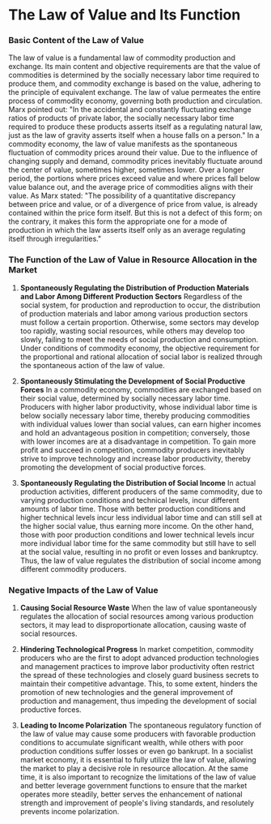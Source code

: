 
# The Law of Value and Its Function

### Basic Content of the Law of Value

The law of value is a fundamental law of commodity production and exchange. Its main content and objective requirements are that the value of commodities is determined by the socially necessary labor time required to produce them, and commodity exchange is based on the value, adhering to the principle of equivalent exchange. The law of value permeates the entire process of commodity economy, governing both production and circulation. Marx pointed out: "In the accidental and constantly fluctuating exchange ratios of products of private labor, the socially necessary labor time required to produce these products asserts itself as a regulating natural law, just as the law of gravity asserts itself when a house falls on a person." In a commodity economy, the law of value manifests as the spontaneous fluctuation of commodity prices around their value. Due to the influence of changing supply and demand, commodity prices inevitably fluctuate around the center of value, sometimes higher, sometimes lower. Over a longer period, the portions where prices exceed value and where prices fall below value balance out, and the average price of commodities aligns with their value. As Marx stated: "The possibility of a quantitative discrepancy between price and value, or of a divergence of price from value, is already contained within the price form itself. But this is not a defect of this form; on the contrary, it makes this form the appropriate one for a mode of production in which the law asserts itself only as an average regulating itself through irregularities."

### The Function of the Law of Value in Resource Allocation in the Market

1. **Spontaneously Regulating the Distribution of Production Materials and Labor Among Different Production Sectors**
   Regardless of the social system, for production and reproduction to occur, the distribution of production materials and labor among various production sectors must follow a certain proportion. Otherwise, some sectors may develop too rapidly, wasting social resources, while others may develop too slowly, failing to meet the needs of social production and consumption. Under conditions of commodity economy, the objective requirement for the proportional and rational allocation of social labor is realized through the spontaneous action of the law of value.

2. **Spontaneously Stimulating the Development of Social Productive Forces**
   In a commodity economy, commodities are exchanged based on their social value, determined by socially necessary labor time. Producers with higher labor productivity, whose individual labor time is below socially necessary labor time, thereby producing commodities with individual values lower than social values, can earn higher incomes and hold an advantageous position in competition; conversely, those with lower incomes are at a disadvantage in competition. To gain more profit and succeed in competition, commodity producers inevitably strive to improve technology and increase labor productivity, thereby promoting the development of social productive forces.

3. **Spontaneously Regulating the Distribution of Social Income**
   In actual production activities, different producers of the same commodity, due to varying production conditions and technical levels, incur different amounts of labor time. Those with better production conditions and higher technical levels incur less individual labor time and can still sell at the higher social value, thus earning more income. On the other hand, those with poor production conditions and lower technical levels incur more individual labor time for the same commodity but still have to sell at the social value, resulting in no profit or even losses and bankruptcy. Thus, the law of value regulates the distribution of social income among different commodity producers.

### Negative Impacts of the Law of Value

1. **Causing Social Resource Waste**
   When the law of value spontaneously regulates the allocation of social resources among various production sectors, it may lead to disproportionate allocation, causing waste of social resources.

2. **Hindering Technological Progress**
   In market competition, commodity producers who are the first to adopt advanced production technologies and management practices to improve labor productivity often restrict the spread of these technologies and closely guard business secrets to maintain their competitive advantage. This, to some extent, hinders the promotion of new technologies and the general improvement of production and management, thus impeding the development of social productive forces.

3. **Leading to Income Polarization**
   The spontaneous regulatory function of the law of value may cause some producers with favorable production conditions to accumulate significant wealth, while others with poor production conditions suffer losses or even go bankrupt. In a socialist market economy, it is essential to fully utilize the law of value, allowing the market to play a decisive role in resource allocation. At the same time, it is also important to recognize the limitations of the law of value and better leverage government functions to ensure that the market operates more steadily, better serves the enhancement of national strength and improvement of people's living standards, and resolutely prevents income polarization.